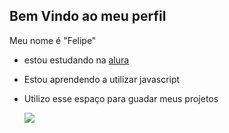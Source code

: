 ## Bem Vindo ao meu perfil

Meu nome é "Felipe"

- estou estudando na [alura](https://www.alura.com.br)
- Estou aprendendo a utilizar javascript
- Utilizo esse espaço para guadar meus projetos

  ![](https://github.com/user-attachments/assets/5f4a7a57-975b-4d05-ab6f-cb364b75c9bb)
